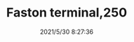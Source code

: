 ﻿---
layout: post 
title: Faston terminal,250
tags: FA 250
categories: housing-terminal
overview: 
series: FA
part_number: 0503-1
thumb_img: 
image: static/202105/503-20210530.jpg
date: 2021/5/30 8:27:36
---




